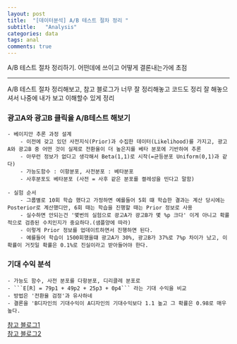 ```yaml
---
layout: post
title:  "[데이터분석] A/B 테스트 절차 정리 "
subtitle:   "Analysis"
categories: data
tags: anal
comments: true
---
```


A/B 테스트 절차 정리하기. 어떤데에 쓰이고 어떻게 결론내는가에 초점

---

A/B 테스트 절차 정리해보고, 참고 블로그가 너무 잘 정리해놓고 코드도 정리 잘 해놓으셔서 나중에 내가 보고 이해할수 있게 정리
  

### 광고A와 광고B 클릭율 A/B테스트 해보기
    - 베이지안 추론 과정 설계
        - 이전에 갖고 있던 사전지식(Prior)과 수집한 데이터(Likelihood)를 가지고, 광고A와 광고B 중 어떤 것이 실제로 전환율이 더 높은지를 베타 분포에 기반하여 추론
        - 아무런 정보가 없다고 생각해서 Beta(1,1)로 시작(=균등분포 Uniform(0,1)과 같다)
        - 가능도함수 : 이항분포, 사전분포 : 베타분포
        - 사후분포도 베타분포 (사전 = 사후 같은 분포를 켤레성을 띤다고 말함)
  
    - 실험 순서
        - 그룹별로 10회 학습 했다고 가정하면 예를들어 5회 떄 학습한 결과는 계산 당시에는 Posterior로 계산했디만, 6회 때는 학습을 진행할 때는 Prior 정보로 사용
        - 실수하면 안되는건 '몇번의 실험으로 광고A가 광고B가 몇 %p 크다' 이게 아니고 확률적으로 검증된 수치인지가 중요하다.(샘플양에 따라)
        - 이렇게 Prior 정보를 업데이트하면서 진행하면 된다.
        - 예를들어 학습이 1500회했을떄 광고A가 30%, 광고B가 37%로 7%p 차이가 났고, 이 확률이 거짓일 확률은 0.1%로 진실이라고 받아들어야 한다.
  
### 기대 수익 분석
    - 가능도 함수, 사전 분포를 다항분포, 디리클레 분포로
    - ```E[R] = 79p1 + 49p2 + 25p3 + 0p4``` 라는 기대 수익을 비교
    - 방법은 '전환율 검정'과 유사하네
    - 결론을 'B디자인의 기대수익이 A디자인의 기대수익보다 1.1 높고 그 확률은 0.98로 매우 높다. 
  
[참고 블로그1](https://playinpap.github.io/bayesian-abtest/#ab-%ED%85%8C%EC%8A%A4%ED%8A%B8%EB%9E%80)  
[참고 블로그2](https://data-marketing-bk.tistory.com/entry/%EB%B2%A0%EC%9D%B4%EC%A7%80%EC%95%88-%EA%B8%B0%EC%B4%884-%EC%8B%A4%EC%A0%84-AB-Test-%EC%BD%94%EB%93%9C-%EA%B5%AC%ED%98%84%ED%95%98%EA%B8%B0Python)